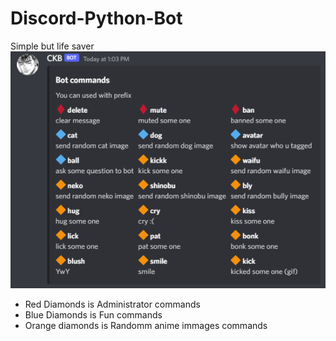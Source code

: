 # Discord-Python-Bot
Simple but life saver<br>
![My image](https://github.com/Cangozler/Discord-Python-Bot/blob/main/imgs/cmds.png)<br>

<ul>
  <li>Red Diamonds is Administrator commands </li>
  <li>Blue Diamonds is Fun commands</li>
  <li>Orange diamonds is Randomm anime immages commands</li>  
</ul>

